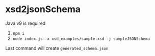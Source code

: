 # xsd2jsonSchema

Java v9 is required

1) `npm i`
2) `node index.js -x xsd_examples/sample.xsd -j sampleJSONSchema`

Last command will create `generated_schema.json`
